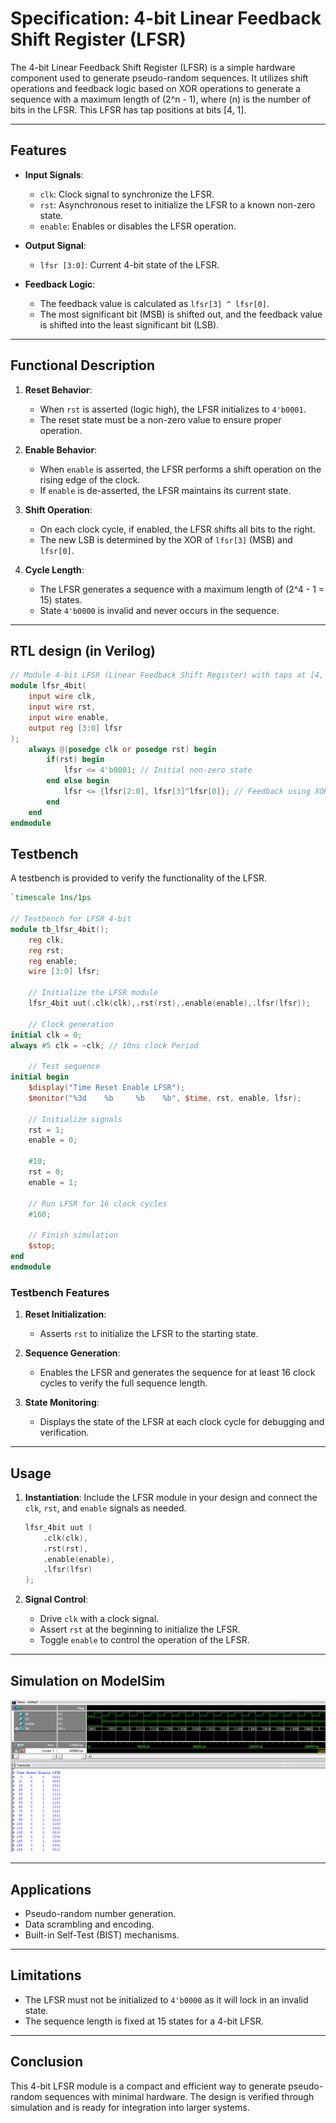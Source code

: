 # **Specification: 4-bit Linear Feedback Shift Register (LFSR)**

The 4-bit Linear Feedback Shift Register (LFSR) is a simple hardware component used to generate pseudo-random sequences. It utilizes shift operations and feedback logic based on XOR operations to generate a sequence with a maximum length of \(2^n - 1\), where \(n\) is the number of bits in the LFSR. This LFSR has tap positions at bits [4, 1].

---

## **Features**
- **Input Signals**:
  - `clk`: Clock signal to synchronize the LFSR.
  - `rst`: Asynchronous reset to initialize the LFSR to a known non-zero state.
  - `enable`: Enables or disables the LFSR operation.
- **Output Signal**:
  - `lfsr [3:0]`: Current 4-bit state of the LFSR.

- **Feedback Logic**:
  - The feedback value is calculated as `lfsr[3] ^ lfsr[0]`.
  - The most significant bit (MSB) is shifted out, and the feedback value is shifted into the least significant bit (LSB).

---

## **Functional Description**
1. **Reset Behavior**:
   - When `rst` is asserted (logic high), the LFSR initializes to `4'b0001`.
   - The reset state must be a non-zero value to ensure proper operation.

2. **Enable Behavior**:
   - When `enable` is asserted, the LFSR performs a shift operation on the rising edge of the clock.
   - If `enable` is de-asserted, the LFSR maintains its current state.

3. **Shift Operation**:
   - On each clock cycle, if enabled, the LFSR shifts all bits to the right.
   - The new LSB is determined by the XOR of `lfsr[3]` (MSB) and `lfsr[0]`.

4. **Cycle Length**:
   - The LFSR generates a sequence with a maximum length of \(2^4 - 1 = 15\) states.
   - State `4'b0000` is invalid and never occurs in the sequence.

---
## RTL design (in Verilog)
```Verilog
// Module 4-bit LFSR (Linear Feedback Shift Register) with taps at [4, 1]
module lfsr_4bit(
	input wire clk,
	input wire rst,
	input wire enable,
	output reg [3:0] lfsr
);
	always @(posedge clk or posedge rst) begin 
		if(rst) begin 
			lfsr <= 4'b0001; // Initial non-zero state 
		end else begin
			lfsr <= {lfsr[2:0], lfsr[3]^lfsr[0]}; // Feedback using XOR
		end
	end
endmodule
```
## **Testbench**
A testbench is provided to verify the functionality of the LFSR.
```Verilog
`timescale 1ns/1ps

// Testbench for LFSR 4-bit
module tb_lfsr_4bit();
	reg clk; 
	reg rst;
	reg enable;
	wire [3:0] lfsr;
	
	// Initialize the LFSR module 
	lfsr_4bit uut(.clk(clk),.rst(rst),.enable(enable),.lfsr(lfsr));
	
	// Clock generation
initial clk = 0;
always #5 clk = ~clk; // 10ns clock Period

	// Test sequence
initial begin
	$display("Time Reset Enable LFSR");
	$monitor("%3d    %b     %b    %b", $time, rst, enable, lfsr);
	
	// Initialize signals
	rst = 1;
	enable = 0;
	
	#10;
	rst = 0;
	enable = 1;
	
	// Run LFSR for 16 clock cycles
	#160;
	
	// Finish simulation
	$stop;
end 
endmodule 
```
### Testbench Features
1. **Reset Initialization**:
   - Asserts `rst` to initialize the LFSR to the starting state.

2. **Sequence Generation**:
   - Enables the LFSR and generates the sequence for at least 16 clock cycles to verify the full sequence length.

3. **State Monitoring**:
   - Displays the state of the LFSR at each clock cycle for debugging and verification.

---

## **Usage**
1. **Instantiation**:
   Include the LFSR module in your design and connect the `clk`, `rst`, and `enable` signals as needed.

   ```verilog
   lfsr_4bit uut (
       .clk(clk),
       .rst(rst),
       .enable(enable),
       .lfsr(lfsr)
   );
   ```

2. **Signal Control**:
   - Drive `clk` with a clock signal.
   - Assert `rst` at the beginning to initialize the LFSR.
   - Toggle `enable` to control the operation of the LFSR.

---

## Simulation on ModelSim
<img src="media/lfsr_4bit.png"/>

---

## **Applications**
- Pseudo-random number generation.
- Data scrambling and encoding.
- Built-in Self-Test (BIST) mechanisms.

---

## **Limitations**
- The LFSR must not be initialized to `4'b0000` as it will lock in an invalid state.
- The sequence length is fixed at 15 states for a 4-bit LFSR.

---

## **Conclusion**
This 4-bit LFSR module is a compact and efficient way to generate pseudo-random sequences with minimal hardware. The design is verified through simulation and is ready for integration into larger systems.

